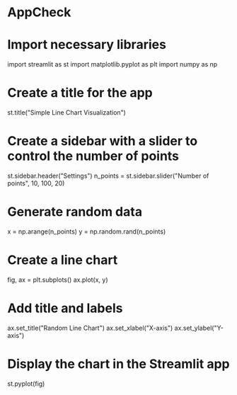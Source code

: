 # AppCheck
# Import necessary libraries
import streamlit as st
import matplotlib.pyplot as plt
import numpy as np

# Create a title for the app
st.title("Simple Line Chart Visualization")

# Create a sidebar with a slider to control the number of points
st.sidebar.header("Settings")
n_points = st.sidebar.slider("Number of points", 10, 100, 20)

# Generate random data
x = np.arange(n_points)
y = np.random.rand(n_points)

# Create a line chart
fig, ax = plt.subplots()
ax.plot(x, y)

# Add title and labels
ax.set_title("Random Line Chart")
ax.set_xlabel("X-axis")
ax.set_ylabel("Y-axis")

# Display the chart in the Streamlit app
st.pyplot(fig)
